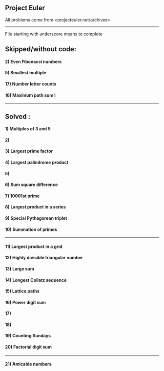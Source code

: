 ## Project Euler 
All problems come from <projecteuler.net/archives>

---

File starting with underscore means to complete
## Skipped/without code:
#### 2) Even Fibonacci numbers
#### 5) Smallest multiple
#### 17) Number letter counts
#### 18) Maximum path sum I
---
## Solved :
#### 1)	Multiples of 3 and 5
#### 2)
#### 3) Largest prime factor
#### 4) Largest palindrome product
#### 5) 
#### 6) Sum square difference
#### 7) 10001st prime
#### 8) Largest product in a series
#### 9) Special Pythagorean triplet
#### 10) Summation of primes
---
#### 11) Largest product in a grid
#### 12) Highly divisible triangular number
#### 13) Large sum
#### 14) Longest Collatz sequence
#### 15) Lattice paths	
#### 16) Power digit sum
#### 17) 
#### 18) 
#### 19) Counting Sundays
#### 20) Factorial digit sum
---
#### 21) Amicable numbers